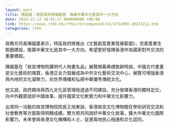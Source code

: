 ```yaml
---
layout: post
title: 陳國基：特區政府將推藍圖　推廣中華文化是其中一大方向
date: 2023-12-12 18:42:17.000000000 +08:00
link: https://news.rthk.hk/rthk/ch/component/k2/1731969-20231212.htm
categories: rthk
---
```


政務司司長陳國基表示，特區政府將推出《文藝創意產業發展藍圖》，完善產業生態圈建設，推廣中華文化是其中一大方向，希望更好發揮香港作為國家對外交流的重要橋樑。

陳國基在「故宮博物院藏明代人物畫名品」展覽開幕典禮致辭時說，中國古代書畫是文化藝術的瑰寶，香港正全力發展成為中外文化藝術交流中心，展覽可增強香港與內地的文化凝聚力，向世界傳播和弘揚中華優秀傳統文化。

他又說，政府期待與西九文化區管理局透過不同建設，充分發揮香港的獨特定位，向中外觀眾說好中國故事，提升國家文化軟實力和中華文化影響力。

出席同一活動的故宮博物院院長王旭東說，香港故宮文化博物館在學術研究交流和社會教育等方面取得明顯成績，雙方將共同說好中華文化故事，擴大中華文化國際影響力，未來會與香港文化機構和人士，促進兩地民心相通和文化認同。
